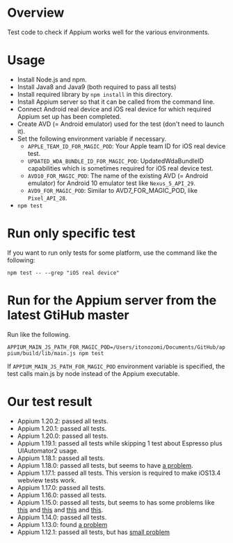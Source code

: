 # Overview

Test code to check if Appium works well for the various environments.

# Usage

- Install Node.js and npm.
- Install Java8 and Java9 (both required to pass all tests)
- Install required library by `npm install` in this directory.
- Install Appium server so that it can be called from the command line.
- Connect Android real device and iOS real device for which required Appium set up has been completed.
- Create AVD (= Android emulator) used for the test (don't need to launch it).
- Set the following environment variable if necessary.
  - `APPLE_TEAM_ID_FOR_MAGIC_POD`: Your Apple team ID for iOS real device test.
  - `UPDATED_WDA_BUNDLE_ID_FOR_MAGIC_POD`: UpdatedWdaBundleID capabilities which is sometimes required for iOS real device test.
  - `AVD10_FOR_MAGIC_POD`: The name of the existing AVD (= Android emulator) for Android 10 emulator test like `Nexus_5_API_29`.
  - `AVD9_FOR_MAGIC_POD`: Similar to AVD7_FOR_MAGIC_POD,  like `Pixel_API_28`.
- `npm test`

# Run only specific test

If you want to run only tests for some platform, use the command like the following:

`npm test -- --grep "iOS real device"`

# Run for the Appium server from the latest GtiHub master

Run like the following.

`APPIUM_MAIN_JS_PATH_FOR_MAGIC_POD=/Users/itonozomi/Documents/GitHub/appium/build/lib/main.js npm test`

If `APPIUM_MAIN_JS_PATH_FOR_MAGIC_POD` environment variable is specified,
the test calls main.js by node instead of the Appium executable.

# Our test result

- Appium 1.20.2: passed all tests.
- Appium 1.20.1: passed all tests.
- Appium 1.20.0: passed all tests.
- Appium 1.19.1: passed all tests while skipping 1 test about Espresso plus UIAutomator2 usage. 
- Appium 1.18.1: passed all tests.
- Appium 1.18.0: passed all tests, but seems to have [a problem](https://github.com/appium/appium/issues/14586).
- Appium 1.17.1: passed all tests. This version is required to make iOS13.4 webview tests work.
- Appium 1.17.0: passed all tests.
- Appium 1.16.0: passed all tests.
- Appium 1.15.0: passed all tests, but seems to has some problems like [this](https://github.com/Magic-Pod/AppiumRegressionCheck/issues/26) and [this](https://github.com/Magic-Pod/AppiumRegressionCheck/issues/27) and [this](https://github.com/appium/appium/issues/13302) and [this](https://github.com/appium/appium/issues/13288).
- Appium 1.14.0: passed all tests.
- Appium 1.13.0: found [a problem](https://github.com/appium/WebDriverAgent/pull/166)
- Appium 1.12.1: passed all tests, but has [small problem](https://github.com/appium/appium/issues/12504)
